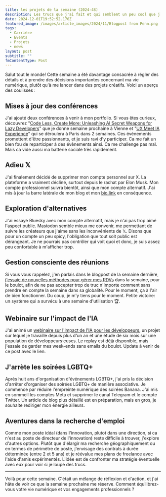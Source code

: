 ```yaml
---
title: les projets de la semaine (2024-48)
description: Les trucs que j'ai fait et qui semblent un peu cool que j'ai fait durant la semaine.
date: 2024-12-01T19:52:52.170Z
featured_image: /images/article_images/2024/11/Blogpost from Penn.png
tags:
  - Carrière
  - Events
  - Projets
  - news
layout: post
subtitle: ""
fmContentType: Post
---
```

Salut tout le monde! Cette semaine a été davantage consacrée à régler des détails et à prendre des décisions importantes concernant ma vie numérique, plutôt qu'à me lancer dans des projets créatifs. Voici un aperçu des coulisses :

## Mises à jour des conférences

J'ai ajouté deux conférences à venir à mon portfolio. Si vous êtes curieux, découvrez "[Code Less, Create More: Unleashing AI Secret Weapons for Lazy Developers](https://thibaultmilan.com/blog/2024/12/06/code-less-create-more-unleashing-ai-secret-weapons-for-lazy-developers/)" que je donne semaine prochaine à Vienne et "[UX Meet IA Experience](https://thibaultmilan.com/blog/2024/12/12/ux-meet-ia-experience/)" qui se déroulera à Paris dans 2 semaines. Ces événements promettent d'être passionnants, et je suis ravi d'y participer. Ca me fait un bien fou de reparticiper à des évènements ainsi. Ca me challenge pas mal. Mais ca vide aussi ma batterie sociale très rapidement.

## Adieu 𝕏

J'ai finalement décidé de supprimer mon compte personnel sur X. La plateforme a vraiment décliné, surtout depuis le rachat par Elon Musk. Mon compte professionnel suivra bientôt, ainsi que mon compte alternatif. J'ai mis à jour la barre latérale de mon blog et mon [bio.link](https://bio.link/clawfire) en conséquence.

## Exploration d'alternatives

J'ai essayé Bluesky avec mon compte alternatif, mais je n'ai pas trop aimé l'aspect public. Mastodon semble mieux me convenir, me permettant de suivre les créateurs que j'aime sans les inconvénients de 𝕏. Disons que pour un compte un peu spicy, l'obligation que tout soit public est dérangeant. Je ne pourrais pas contrôler qui voit quoi et donc, je suis assez peu confortable à m'afficher trop.

## Gestion consciente des réunions

Si vous vous rappelez, j'en parlais dans le blogpost de la semaine dernière, [j'essaie de nouvelles méthodes pour gérer mes RDVs](https://thibaultmilan.com/blog/2024/11/21/mindful-meeting-management-planning-meeting-with-adhd/) dans la semaine, pour le boulot, afin de ne pas accepter trop de truc n'importe comment sans prendre en compte la semaine dans sa globalité. Pour le moment, ça à l'air de bien fonctionner. Du coup, je m'y tiens pour le moment. Petite victoire: un système qui a survécu à une semaine d'utilisation 🏆.

## Webinaire sur l'impact de l'IA

J'ai animé un [webinaire sur l'impact de l'IA pour les développeurs](https://thibaultmilan.com/blog/2024/11/27/retex-llm4dev-transformez-la-performance-de-vos-%C3%A9quipes-avec-l'ia-gen/), un projet sur lequel je travaille depuis plus d'un an et une étude de six mois sur une population de développeurs·euses. Le replay est déjà disponible, mais j'essaie de garder mes week-ends sans emails du boulot. Update à venir de ce post avec le lien.

## J'arrète les soirées LGBTQ+

Après huit ans d'organisation d'événements LGBTQ+, j'ai pris la décision d'arrêter d'organiser des soirées LGBTQ+ de manière associative. Je commence par réduire l'empreinte numérique des soirées Banana. J'ai mis en sommeil les comptes Meta et supprimer le canal Telegram et le compte Twitter. Un article de blog plus détaillé est en préparation, mais en gros, je souhaite rediriger mon énergie ailleurs.

## Aventures dans la recherche d'emploi

Comme mon poste idéal (dans l'innovation, plutot dans une direction, si ca n'est au poste de directeur de l'innovation) reste difficile à trouver, j'explore d'autres options. Plutôt que d'élargir ma recherche géographiquement ou en termes de périmètre de poste, j'envisage des contrats à durée déterminée (entre 2 et 5 ans) et je réévalue mes plans de freelance avec l'aide d'amis expérimentés. L'idée est de confronter ma stratégie éventuelle avec eux pour voir si je loupe des trucs.

---

Voilà pour cette semaine. C'était un mélange de réflexion et d'action, et j'ai hâte de voir ce que la semaine prochaine me réserve. Comment équilibrez-vous votre vie numérique et vos engagements professionnels ?
